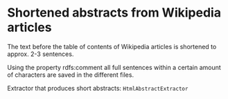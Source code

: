 # Shortened abstracts from Wikipedia articles
The text before the table of contents of Wikipedia articles is shortened to approx. 2-3 sentences. 

Using the property rdfs:comment all full sentences within a certain amount of characters are saved in the different files. 
 
Extractor that produces short abstracts: `HtmlAbstractExtractor`
